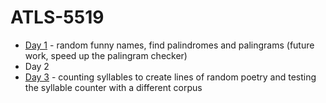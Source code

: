 # ATLS-5519
* [Day 1]([url](https://github.com/erinmr/ATLS-5519/blob/main/Day_1_ER_Submitted.ipynb)) - random funny names, find palindromes and palingrams (future work, speed up the palingram checker) 
* Day 2
* [Day 3]([url](https://github.com/erinmr/ATLS-5519/blob/main/Day_3_ER_Submitted.ipynb)) - counting syllables to create lines of random poetry and testing the syllable counter with a different corpus 

